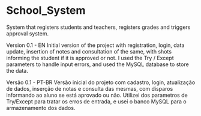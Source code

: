 # School_System
 System that registers students and teachers, registers grades and triggers approval system.

Version 0.1 - EN 
Initial version of the project with registration, login, data update, insertion of notes and consultation of the same, with shots informing the student if it is approved or not.
I used the Try / Except parameters to handle input errors, and used the MySQL database to store the data.

Versão 0.1 - PT-BR
Versão inicial do projeto com cadastro, login, atualização de dados, inserção de notas e consulta das mesmas, com disparos informando ao aluno se está aprovado ou não.
Utilizei dos parametros de Try/Except para  tratar os erros de entrada, e usei o banco MySQL para o armazenamento dos dados.

